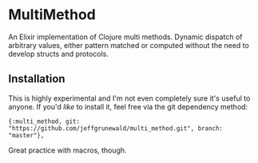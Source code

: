 # MultiMethod

An Elixir implementation of Clojure multi methods. Dynamic dispatch of arbitrary
values, either pattern matched or computed without the need to develop structs
and protocols.

## Installation

This is highly experimental and I'm not even completely sure it's useful to anyone.
If you'd _like_ to install it, feel free via the git dependency method:

```(elixir)
{:multi_method, git: "https://github.com/jeffgrunewald/multi_method.git", branch: "master"}, 
```

Great practice with macros, though.
